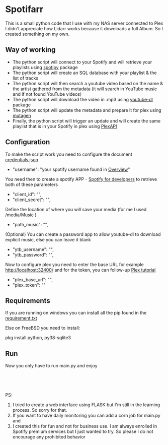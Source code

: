 # Spotifarr

<p>This is a small python code that I use with my NAS server connected to Plex<br />I didn't appreciate how Lidarr works because it downloads a full Album. So I created something on my own.</p>
<h2>Way of working</h2>
<ul>
<li>The python script will connect to your Spotify and will retrieve your playlists using <a href="https://github.com/plamere/spotipy">spotipy</a>&nbsp;package</li>
<li>The python script will create an SQL database with your playlist &amp; the list of tracks</li>
<li>The python script will then search a youtube video based on the name &amp; the artist gathered from the metadata (it will search in YouTube music and if not found YouTube videos)</li>
<li>The python script will download the video in .mp3 using <a href="https://github.com/ytdl-org/youtube-dl">youtube-dl</a> package</li>
<li>The python script will update the metadata and prepare it for plex using <a href="https://github.com/quodlibet/mutagen">mutagen</a></li>
<li>Finally, the python script will trigger an update and will create the same playlist that is in your Spotify in plex using <a href="https://github.com/pkkid/python-plexapi">PlexAPI</a></li>
</ul>
<h2>Configuration</h2>
<p>To make the script work you need to configure the document <a class="js-navigation-open Link--primary" title="credentials.json" href="https://github.com/Khormologia/Spotifarrr/blob/main/config/credentials.json" data-pjax="#repo-content-pjax-container">credentials.json</a></p>
<ul>
<li>"username": "your spotify username found in <a href="https://www.spotify.com/us/account/overview/">Overview</a>"</li>
</ul>
<p>You need then to create a spotify APP - <a href="https://developer.spotify.com/dashboard/">Spotify for developers</a> to retrieve both of these parameters&nbsp;</p>
<ul>
<li>"client_id": "",</li>
<li>"client_secret": "",</li>
</ul>
<p>Define the location of where you will save your media (for me I used /media/Music )</p>
<ul>
<li>"path_music": "",</li>
</ul>
<p>(Optional) You can create a password app to allow youtube-dl to download explicit music, else you can leave it blank</p>
<ul>
<li>"ytb_username": "",</li>
<li>"ytb_password": "",</li>
</ul>
<p>Now to configure plex you need to enter the base URL for example <a href="http://localhost:32400/">http://localhost:32400/</a> and for the token, you can follow-up <a href="https://support.plex.tv/articles/204059436-finding-an-authentication-token-x-plex-token/">Plex tutorial</a>&nbsp;</p>
<ul>
<li>"plex_base_url": "",</li>
<li>"plex_token": ""</li>
</ul>
<h2>Requirements</h2>
<p>If you are running on windows you can install all the pip found in the <a href="https://github.com/Khormologia/Spotifarrr/blob/main/setup/requirements.txt">requirement.txt</a></p>
<p>Else on FreeBSD you need to install:</p>
<p>pkg install python, py38-sqlite3</p>
<h2>Run</h2>
<p>Now you only have to run main.py and enjoy</p>
<p>&nbsp;</p>
<p>&nbsp;</p>
<p>PS:</p>
<ol>
<li>I tried to create a web interface using FLASK but I'm still in the learning process. So sorry for that.</li>
<li>If you want to have daily monitoring you can add a corn job for main.py and&nbsp;</li>
<li>I created this for fun and not for business use. I am always enrolled in Spotify premium services but I just wanted to try. So please I do not encourage any prohibited behavior&nbsp;</li>
</ol>
